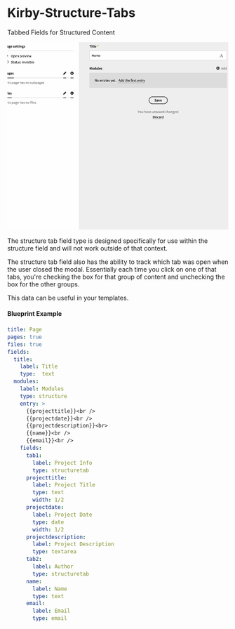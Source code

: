 # Kirby-Structure-Tabs
Tabbed Fields for Structured Content

![Structure Tabs](/structure-tabs.gif)

The structure tab field type is designed specifically for use within the structure field and will not work outside of that context.

The structure tab field also has the ability to track which tab was open when the user closed the modal. Essentially each time you click on one of that tabs, you're checking the box for that group of content and unchecking the box for the other groups.

This data can be useful in your templates. 


#### Blueprint Example
``` YAML
title: Page
pages: true
files: true
fields:
  title:
    label: Title
    type:  text
  modules:
    label: Modules
    type: structure
    entry: >
      {{projecttitle}}<br />
      {{projectdate}}<br />
      {{projectdescription}}<br>
      {{name}}<br />
      {{email}}<br />
    fields:
      tab1:
        label: Project Info
        type: structuretab
      projecttitle:
        label: Project Title
        type: text
        width: 1/2
      projectdate:
        label: Project Date
        type: date
        width: 1/2
      projectdescription:
        label: Project Description
        type: textarea
      tab2:
        label: Author
        type: structuretab
      name:
        label: Name
        type: text
      email:
        label: Email
        type: email
```
